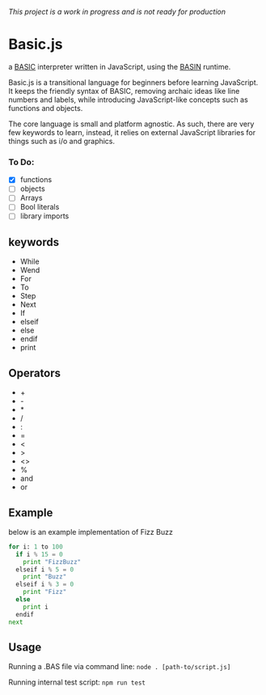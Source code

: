 _This project is a work in progress and is not ready for production_

# Basic.js

a [BASIC](https://en.wikipedia.org/wiki/BASIC) interpreter written in JavaScript, using the [BASIN](https://github.com/DanFessler/basin) runtime.

Basic.js is a transitional language for beginners before learning JavaScript. It keeps the friendly syntax of BASIC, removing archaic ideas like line numbers and labels, while introducing JavaScript-like concepts such as functions and objects.

The core language is small and platform agnostic. As such, there are very few keywords to learn, instead, it relies on external JavaScript libraries for things such as i/o and graphics.

### To Do:

- [x] functions
- [ ] objects
- [ ] Arrays
- [ ] Bool literals
- [ ] library imports

## keywords

- While
- Wend
- For
- To
- Step
- Next
- If
- elseif
- else
- endif
- print

## Operators

- \+
- \-
- \*
- /
- :
- =
- <
- \>
- <>
- %
- and
- or

## Example

below is an example implementation of Fizz Buzz

```python
for i: 1 to 100
  if i % 15 = 0
    print "FizzBuzz"
  elseif i % 5 = 0
    print "Buzz"
  elseif i % 3 = 0
    print "Fizz"
  else
    print i
  endif
next
```

## Usage

Running a .BAS file via command line:
`node . [path-to/script.js]`

Running internal test script:
`npm run test`

